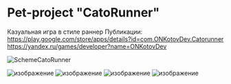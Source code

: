 # Pet-project "CatoRunner"
 Казуальная игра в стиле раннер
 Публикации:
 https://play.google.com/store/apps/details?id=com.ONKotovDev.Catorunner
 https://yandex.ru/games/developer?name=ONKotovDev
 
![SchemeCatoRunner](https://user-images.githubusercontent.com/79563332/170462359-e99eb987-3ff0-41b4-829f-88d292d55bbe.png)

![изображение](https://user-images.githubusercontent.com/79563332/168284521-dab21e79-9f89-4a2e-92f4-b4278f16b42f.png)
![изображение](https://user-images.githubusercontent.com/79563332/163567132-c36480a9-9294-4347-928b-832bf96a9c56.png)
![изображение](https://user-images.githubusercontent.com/79563332/163567165-6b2b72bd-faed-4ba8-b431-7a5fd17d29bb.png)
![изображение](https://user-images.githubusercontent.com/79563332/163567216-ebd117a9-865b-4255-a913-9051413c5286.png)

